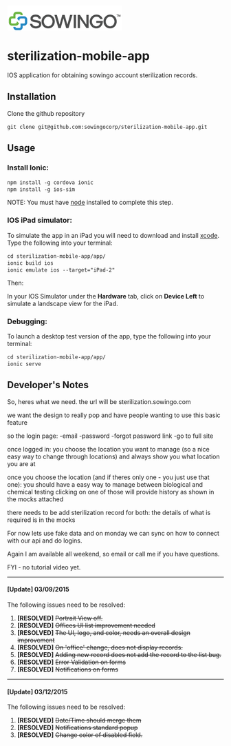 <a href="https://www.sowingo.com/">![Logo](app/www/img/sowingo.png)</a>


# sterilization-mobile-app

IOS application for obtaining sowingo account sterilization records.

## Installation

Clone the github repository

    git clone git@github.com:sowingocorp/sterilization-mobile-app.git

## Usage

### Install Ionic:

    npm install -g cordova ionic
    npm install -g ios-sim

NOTE: You must have [node](http://nodejs.org/download/) installed to complete this step.


### IOS iPad simulator:

To simulate the app in an iPad you will need to download and install [xcode](https://developer.apple.com/xcode/downloads/).
Type the following into your terminal:

    cd sterilization-mobile-app/app/
    ionic build ios
    ionic emulate ios --target="iPad-2"

Then:

In your IOS Simulator under the **Hardware** tab, click on **Device Left** to simulate a landscape view for the iPad.


### Debugging:

To launch a desktop test version of the app, type the following into your terminal:

    cd sterilization-mobile-app/app/
    ionic serve

 
## Developer's Notes


So, heres what we need.
the url will be sterilization.sowingo.com

we want the design to really pop and have people wanting to use this basic feature

so the login page:
-email
-password
-forgot password link
-go to full site 

once logged in:
you choose the location you want to manage (so a nice easy way to change through locations) and always show you what location you are at

once you choose the location (and if theres only one - you just use that one):
you should have a easy way to manage between biological and chemical testing
clicking on one of those will provide history as shown in the mocks attached

there needs to be add sterilization record for both:
the details of what is required is in the mocks

For now lets use fake data and on monday we can sync on how to connect with our api and do logins. 

Again I am available all weekend, so email or call me if you have questions.

FYI - no tutorial video yet.

------------------------------

#### [Update] 03/09/2015

The following issues need to be resolved:

1. **[RESOLVED]** ~~Portrait View off.~~ 
2. **[RESOLVED]** ~~Offices UI list improvement needed~~ 
3. **[RESOLVED]** ~~The UI, logo, and color, needs an overall design improvement~~
4. **[RESOLVED]** ~~On 'office' change, does not display records.~~ 
5. **[RESOLVED]** ~~Adding new record does not add the record to the list bug.~~ 
6. **[RESOLVED]** ~~Error Validation on forms~~
7. **[RESOLVED]** ~~Notifications on forms~~

------------------------------

#### [Update] 03/12/2015

The following issues need to be resolved:

1. **[RESOLVED]** ~~Date/Time should merge them~~
2. **[RESOLVED]** ~~Notifications standard popup~~
3. **[RESOLVED]** ~~Change color of disabled field.~~





